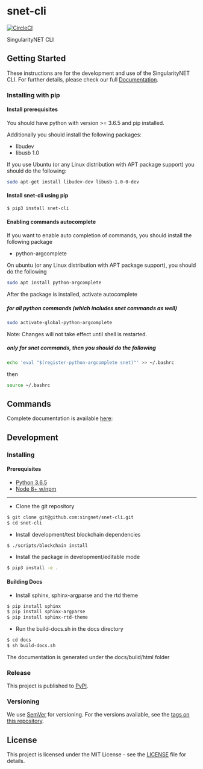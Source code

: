﻿# snet-cli

[![CircleCI](https://circleci.com/gh/singnet/snet-cli.svg?style=svg)](https://circleci.com/gh/singnet/snet-cli)
  
SingularityNET CLI

## Getting Started  
  
These instructions are for the development and use of the SingularityNET CLI.
For further details, please check our full [Documentation](http://snet-cli-docs.singularitynet.io/).

### Installing with pip

#### Install prerequisites

You should have python with version >= 3.6.5 and pip installed.

Additionally you should install the following packages:

* libudev
* libusb 1.0

If you use Ubuntu (or any Linux distribution with APT package support) you should do the following:

```bash
sudo apt-get install libudev-dev libusb-1.0-0-dev
```

#### Install snet-cli using pip

```bash
$ pip3 install snet-cli
```


#### Enabling commands autocomplete
If you want to enable auto completion of commands, you should install the following package
* python-argcomplete

On ubuntu (or any Linux distribution with APT package support), you should do the following

```bash
sudo apt install python-argcomplete
```
After the package is installed, activate autocomplete 

##### for all python commands (which includes snet commands as well) 

```bash
sudo activate-global-python-argcomplete
```
Note: Changes will not take effect until shell is restarted.

##### only for snet commands, then you should do the following
```bash
echo 'eval "$(register-python-argcomplete snet)"' >> ~/.bashrc
```
then
```bash
source ~/.bashrc
```

## Commands

Complete documentation is available [here](http://snet-cli-docs.singularitynet.io/):


## Development

### Installing

#### Prerequisites  
  
* [Python 3.6.5](https://www.python.org/downloads/release/python-365/)  
* [Node 8+ w/npm](https://nodejs.org/en/download/)

---

* Clone the git repository  
```bash  
$ git clone git@github.com:singnet/snet-cli.git
$ cd snet-cli
```  
  
* Install development/test blockchain dependencies  
```bash  
$ ./scripts/blockchain install
```
  
* Install the package in development/editable mode  
```bash  
$ pip3 install -e .
```

#### Building Docs

* Install sphinx, sphinx-argparse and the rtd theme
```bash
$ pip install sphinx
$ pip install sphinx-argparse
$ pip install sphinx-rtd-theme
``` 

* Run the build-docs.sh in the docs directory
```bash
$ cd docs
$ sh build-docs.sh
```

The documentation is generated under the docs/build/html folder

### Release  
  
This project is published to [PyPI](https://pypi.org/project/snet-cli/).  
  
### Versioning  
  
We use [SemVer](http://semver.org/) for versioning. For the versions available, see the
[tags on this repository](https://github.com/singnet/snet-cli/tags).   
  
## License  
  
This project is licensed under the MIT License - see the
[LICENSE](https://github.com/singnet/alpha-daemon/blob/master/LICENSE) file for details.
